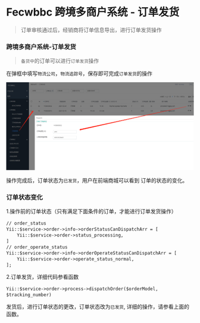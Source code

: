 Fecwbbc 跨境多商户系统 - 订单发货
==========

> 订单审核通过后，经销商将订单信息导出，进行订单发货操作

### 跨境多商户系统-订单发货

> `备货中`的订单可以进行`订单发货`操作

在弹框中填写`物流公司`，`物流追踪号`，保存即可完成`订单发货`的操作

![xx](images/wbbc_46.png) 

操作完成后，订单状态为`已发货`，用户在前端商城可以看到
订单的状态的变化。


### 订单状态变化

1.操作前的订单状态（只有满足下面条件的订单，才能进行订单发货操作）

```
// order_status
Yii::$service->order->info->orderStatusCanDispatchArr = [
    Yii::$service->order->status_processing,
]
// order_operate_status
Yii::$service->order->info->orderOperateStatusCanDispatchArr = [
    Yii::$service->order->operate_status_normal,
];
```

2.订单发货，详细代码参看函数

```
Yii::$service->order->process->dispatchOrder($orderModel, $tracking_number) 
```
发货后，进行订单状态的更改，订单状态改为`已发货`,
详细的操作，请参看上面的函数。














